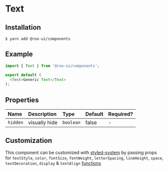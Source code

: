 # Text

<!-- STORY -->

## Installation

```shell
$ yarn add @roo-ui/components
```

## Example

```js
import { Text } from '@roo-ui/components';

export default (
  <Text>Generic Text</Text>
);
```

## Properties

| Name     | Description   | Type      | Default | Required? |
|:---------|:--------------|:----------|:--------|:----------|
| `hidden` | visually hide | `boolean` | false   | -         |


## Customization

This component can be customized with [styled-system](https://jxnblk.com/styled-system) by passing props for
`textStyle`,
`color`,
`fontSize`,
`fontWeight`,
`letterSpacing`,
`lineHeight`,
`space`,
`textDecoration`,
`display` &
`textAlign` [functions](http://jxnblk.com/styled-system/table/)
